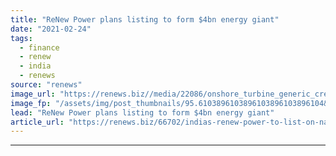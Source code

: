 ```yaml
---
title: "ReNew Power plans listing to form $4bn energy giant"
date: "2021-02-24"
tags: 
  - finance
  - renew
  - india
  - renews
source: "renews"
image_url: "https://renews.biz//media/22086/onshore_turbine_generic_credit_master_wen_unsplash.jpg?mode=crop&width=770&heightratio=0.6103896103896103896103896104&slimmage=true"
image_fp: "/assets/img/post_thumbnails/95.6103896103896103896103896104&slimmage=true"
lead: "ReNew Power plans listing to form $4bn energy giant"
article_url: "https://renews.biz/66702/indias-renew-power-to-list-on-nasdaq/"
---
```


---
